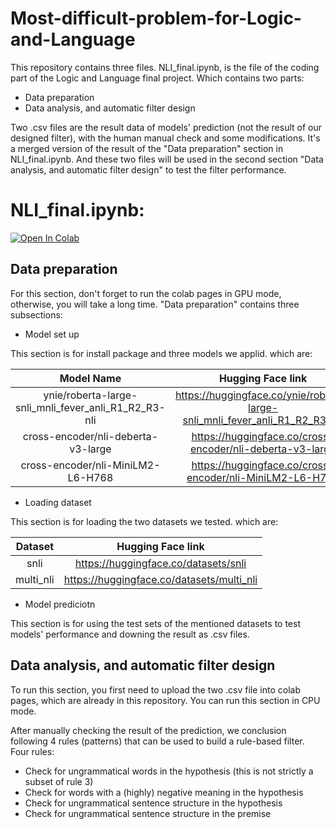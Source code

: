 # Most-difficult-problem-for-Logic-and-Language
This repository contains three files. 
NLI_final.ipynb, is the file of the coding part of the Logic and Language final project. Which contains two parts:
* Data preparation
* Data analysis, and automatic filter design

Two .csv files are the result data of models' prediction (not the result of our designed filter), with the human manual check and some modifications. It's a merged version of the result of the "Data preparation" section in NLI_final.ipynb. And these two files will be used in the second section "Data analysis, and automatic filter design" to test the filter performance.


# NLI_final.ipynb:
[![Open In Colab](https://colab.research.google.com/assets/colab-badge.svg)](https://colab.research.google.com/drive/1za-dUNbearC0RA6lwb4weIMzflQoOrYc?usp=sharing)

## Data preparation
For this section, don't forget to run the colab pages in GPU mode, otherwise, you will take a long time. "Data preparation" contains three subsections:
* Model set up

This section is for install package and three models we applid. which are:

|Model Name|Hugging Face link|
|:--------:|:---------------:|
|ynie/roberta-large-snli_mnli_fever_anli_R1_R2_R3-nli|https://huggingface.co/ynie/roberta-large-snli_mnli_fever_anli_R1_R2_R3-nli|
|cross-encoder/nli-deberta-v3-large|https://huggingface.co/cross-encoder/nli-deberta-v3-large|
|cross-encoder/nli-MiniLM2-L6-H768|https://huggingface.co/cross-encoder/nli-MiniLM2-L6-H768|

* Loading dataset

This section is for loading the two datasets we tested. which are:

|Dataset|Hugging Face link|
|:-----:|:---------------:|
|snli|https://huggingface.co/datasets/snli|
|multi_nli|https://huggingface.co/datasets/multi_nli|


* Model prediciotn

This section is for using the test sets of the mentioned datasets to test models' performance and downing the result as .csv files.

## Data analysis, and automatic filter design
To run this section, you first need to upload the two .csv file into colab pages, which are already in this repository. You can run this section in CPU mode.

After manually checking the result of the prediction, we conclusion following 4 rules (patterns) that can be used to build a rule-based filter. Four rules:
* Check for ungrammatical words in the hypothesis (this is not strictly a subset of rule 3)
* Check for words with a (highly) negative meaning in the hypothesis
* Check for ungrammatical sentence structure in the hypothesis
* Check for ungrammatical sentence structure in the premise
